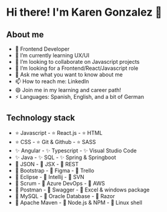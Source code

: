 # Hi there! I'm Karen Gonzalez 👋

## About me
- 🔭 Frontend Developer
- 🌱 I’m currently learning UX/UI
- 👯 I’m looking to collaborate on Javascript projects
- 🤔 I’m looking for a Frontend/React/Javascript role
- 💬 Ask me what you want to know about me
- 📫 How to reach me: LinkedIn
- 😄 Join me in my learning and career path!
- ⚡ Languages: Spanish, English, and a bit of German

## Technology stack
- ⭐ Javascript         - ⭐ React.js            - ⭐ HTML
- ⭐ CSS                - ⭐ Git & Github        - ⭐ SASS
- ✨ Angular            - ✨ Typescript          - ✨ Visual Studio Code
- ✨ Java               - ✨ SQL                 - ✨ Spring & Springboot
- 🔸 JSON               - 🔸 JSX                  - 🔸 REST
- 🔸 Bootstrap          - 🔸 Figma                - 🔸 Trello
- 🔸 Eclipse            - 🔸 Intellij             - 🔸 SVN
- 🔸 Scrum              - 🔸 Azure DevOps         - 🔸 AWS
- 🔸 Postman            - 🔸 Swagger              - 🔸 Excel & windows package
- 🔸 MySQL              - 🔸 Oracle Database      - 🔸 Razor
- 🔸 Apache Maven       - 🔸 Node.js & NPM        - 🔸 Linux shell
